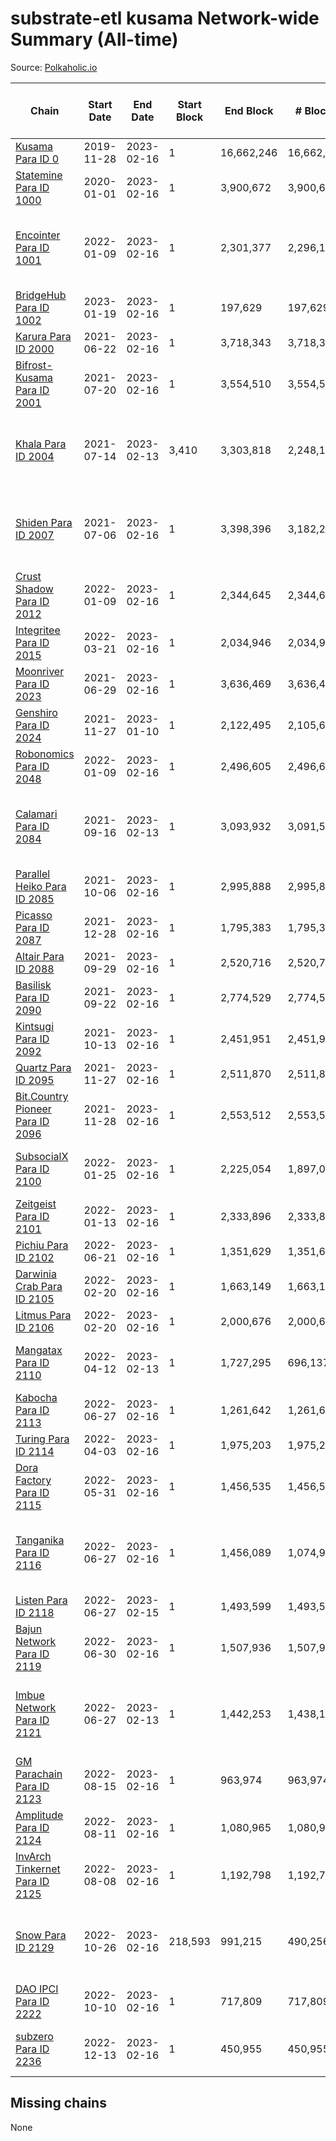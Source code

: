 # substrate-etl kusama Network-wide Summary (All-time)

Source: [Polkaholic.io](https://polkaholic.io)


| Chain            | Start Date | End Date | Start Block | End Block | # Blocks | # Missing | # Addresses with Balances | Crawling Status |
| ---------------- | ---------- | ---------| ----------- | --------- | -------- | --------- | ------------------------- | --------------- |
| [Kusama Para ID 0](/kusama/0-kusama) | 2019-11-28 | 2023-02-16 | 1 | 16,662,246 | 16,662,246 |   | 283,472 |  |
| [Statemine Para ID 1000](/kusama/1000-statemine) | 2020-01-01 | 2023-02-16 | 1 | 3,900,672 | 3,900,666 | 6 (0.00%) | 51,965 |  |
| [Encointer Para ID 1001](/kusama/1001-encointer) | 2022-01-09 | 2023-02-16 | 1 | 2,301,377 | 2,296,182 | 5,195 (0.23%) | 925 | Only partial index available: Old Decoding issues |
| [BridgeHub Para ID 1002](/kusama/1002-bridgehub) | 2023-01-19 | 2023-02-16 | 1 | 197,629 | 197,629 |   | 4 |  |
| [Karura Para ID 2000](/kusama/2000-karura) | 2021-06-22 | 2023-02-16 | 1 | 3,718,343 | 3,718,343 |   | 94,869 |  |
| [Bifrost-Kusama Para ID 2001](/kusama/2001-bifrost-ksm) | 2021-07-20 | 2023-02-16 | 1 | 3,554,510 | 3,554,510 |   | 101,303 |  |
| [Khala Para ID 2004](/kusama/2004-khala) | 2021-07-14 | 2023-02-13 | 3,410 | 3,303,818 | 2,248,152 | 994,174 (30.09%) | 23,365 | Only partial index available: Old Decoding issues |
| [Shiden Para ID 2007](/kusama/2007-shiden) | 2021-07-06 | 2023-02-16 | 1 | 3,398,396 | 3,182,221 | 611,782 (18.00%) | 636,637 | Only partial index available: Old Decoding issues |
| [Crust Shadow Para ID 2012](/kusama/2012-shadow) | 2022-01-09 | 2023-02-16 | 1 | 2,344,645 | 2,344,645 |   | 2,605 |  |
| [Integritee Para ID 2015](/kusama/2015-integritee) | 2022-03-21 | 2023-02-16 | 1 | 2,034,946 | 2,034,946 |   | 12,938 |  |
| [Moonriver Para ID 2023](/kusama/2023-moonriver) | 2021-06-29 | 2023-02-16 | 1 | 3,636,469 | 3,636,459 | 10 (0.00%) | 585,457 |  |
| [Genshiro Para ID 2024](/kusama/2024-genshiro) | 2021-11-27 | 2023-01-10 | 1 | 2,122,495 | 2,105,611 | 16,884 (0.80%) | 25 |  |
| [Robonomics Para ID 2048](/kusama/2048-robonomics) | 2022-01-09 | 2023-02-16 | 1 | 2,496,605 | 2,496,605 |   | 3,095 |  |
| [Calamari Para ID 2084](/kusama/2084-calamari) | 2021-09-16 | 2023-02-13 | 1 | 3,093,932 | 3,091,518 | 2,414 (0.08%) | 35,247 | Only partial index available: Archive node unavailable |
| [Parallel Heiko Para ID 2085](/kusama/2085-parallel-heiko) | 2021-10-06 | 2023-02-16 | 1 | 2,995,888 | 2,995,888 |   | 24,250 |  |
| [Picasso Para ID 2087](/kusama/2087-picasso) | 2021-12-28 | 2023-02-16 | 1 | 1,795,383 | 1,795,383 |   | 2,523 |  |
| [Altair Para ID 2088](/kusama/2088-altair) | 2021-09-29 | 2023-02-16 | 1 | 2,520,716 | 2,520,714 | 2 (0.00%) | 29,421 |  |
| [Basilisk Para ID 2090](/kusama/2090-basilisk) | 2021-09-22 | 2023-02-16 | 1 | 2,774,529 | 2,774,527 | 2 (0.00%) | 17,875 |  |
| [Kintsugi Para ID 2092](/kusama/2092-kintsugi) | 2021-10-13 | 2023-02-16 | 1 | 2,451,951 | 2,451,943 | 8 (0.00%) | 16,068 |  |
| [Quartz Para ID 2095](/kusama/2095-quartz) | 2021-11-27 | 2023-02-16 | 1 | 2,511,870 | 2,511,870 |   | 75,196 |  |
| [Bit.Country Pioneer Para ID 2096](/kusama/2096-bitcountrypioneer) | 2021-11-28 | 2023-02-16 | 1 | 2,553,512 | 2,553,512 |   | 24,806 |  |
| [SubsocialX Para ID 2100](/kusama/2100-subsocialx) | 2022-01-25 | 2023-02-16 | 1 | 2,225,054 | 1,897,046 | 50,950 (2.29%) | 34,277 | Only partial index available: Onboarding |
| [Zeitgeist Para ID 2101](/kusama/2101-zeitgeist) | 2022-01-13 | 2023-02-16 | 1 | 2,333,896 | 2,333,896 |   | 15,440 |  |
| [Pichiu Para ID 2102](/kusama/2102-pichiu) | 2022-06-21 | 2023-02-16 | 1 | 1,351,629 | 1,351,629 |   | 1,148 |  |
| [Darwinia Crab Para ID 2105](/kusama/2105-crab) | 2022-02-20 | 2023-02-16 | 1 | 1,663,149 | 1,663,149 |   | 53 |  |
| [Litmus Para ID 2106](/kusama/2106-litmus) | 2022-02-20 | 2023-02-16 | 1 | 2,000,676 | 2,000,676 |   | 13,904 |  |
| [Mangatax Para ID 2110](/kusama/2110-mangatax) | 2022-04-12 | 2023-02-13 | 1 | 1,727,295 | 696,137 | 1,031,158 (59.70%) | 1,677 | Only partial index available: Onboarding |
| [Kabocha Para ID 2113](/kusama/2113-kabocha) | 2022-06-27 | 2023-02-16 | 1 | 1,261,642 | 1,261,642 |   | 13,236 |  |
| [Turing Para ID 2114](/kusama/2114-turing) | 2022-04-03 | 2023-02-16 | 1 | 1,975,203 | 1,975,203 |   | 7,563 |  |
| [Dora Factory Para ID 2115](/kusama/2115-dorafactory) | 2022-05-31 | 2023-02-16 | 1 | 1,456,535 | 1,456,535 |   | 373 |  |
| [Tanganika Para ID 2116](/kusama/2116-tanganika) | 2022-06-27 | 2023-02-16 | 1 | 1,456,089 | 1,074,905 | 2,451 (0.17%) | 3,213 | Only partial index available: Archive node unavailable |
| [Listen Para ID 2118](/kusama/2118-listen) | 2022-06-27 | 2023-02-15 | 1 | 1,493,599 | 1,493,599 |   | 2,053 |  |
| [Bajun Network Para ID 2119](/kusama/2119-bajun) | 2022-06-30 | 2023-02-16 | 1 | 1,507,936 | 1,507,936 |   | 4,852 |  |
| [Imbue Network Para ID 2121](/kusama/2121-imbue) | 2022-06-27 | 2023-02-13 | 1 | 1,442,253 | 1,438,155 | 4,098 (0.28%) | 336 | Only partial index available: Archive node unavailable |
| [GM Parachain Para ID 2123](/kusama/2123-gm) | 2022-08-15 | 2023-02-16 | 1 | 963,974 | 963,974 |   | 9,102 |  |
| [Amplitude Para ID 2124](/kusama/2124-amplitude) | 2022-08-11 | 2023-02-16 | 1 | 1,080,965 | 1,080,965 |   | 739 |  |
| [InvArch Tinkernet Para ID 2125](/kusama/2125-tinkernet) | 2022-08-08 | 2023-02-16 | 1 | 1,192,798 | 1,192,798 |   | 6,594 |  |
| [Snow Para ID 2129](/kusama/2129-snow) | 2022-10-26 | 2023-02-16 | 218,593 | 991,215 | 490,256 | 91,926 (9.27%) | 5,499 | Only partial index available: Archive node unavailable |
| [DAO IPCI Para ID 2222](/kusama/2222-daoipci) | 2022-10-10 | 2023-02-16 | 1 | 717,809 | 717,809 |   | 890 |  |
| [subzero Para ID 2236](/kusama/2236-subzero) | 2022-12-13 | 2023-02-16 | 1 | 450,955 | 450,955 |   | 9 | Only partial index available: Onboarding |

## Missing chains


None
